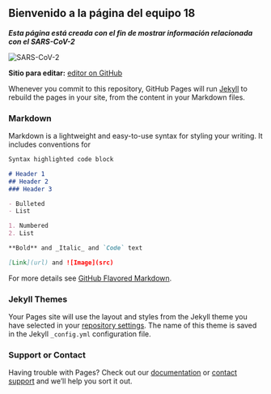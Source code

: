## Bienvenido a la página del equipo 18

_**Esta página está creada con el fin de mostrar información relacionada con el SARS-CoV-2**_ 

![SARS-CoV-2](^https://raw.githubusercontent.com/Fredie03/Challenge_CdeCMx_Team18/master/Novel_Coronavirus_SARS-CoV-2.jpg^)

**Sitio para editar:** [editor on GitHub](https://github.com/Fredie03/Challenge_CdeCMx_Team18/edit/master/README.md)

Whenever you commit to this repository, GitHub Pages will run [Jekyll](https://jekyllrb.com/) to rebuild the pages in your site, from the content in your Markdown files.

### Markdown

Markdown is a lightweight and easy-to-use syntax for styling your writing. It includes conventions for

```markdown
Syntax highlighted code block

# Header 1
## Header 2
### Header 3

- Bulleted
- List

1. Numbered
2. List

**Bold** and _Italic_ and `Code` text

[Link](url) and ![Image](src)
```

For more details see [GitHub Flavored Markdown](https://guides.github.com/features/mastering-markdown/).

### Jekyll Themes

Your Pages site will use the layout and styles from the Jekyll theme you have selected in your [repository settings](https://github.com/Fredie03/Challenge_CdeCMx_Team18/settings). The name of this theme is saved in the Jekyll `_config.yml` configuration file.

### Support or Contact

Having trouble with Pages? Check out our [documentation](https://docs.github.com/categories/github-pages-basics/) or [contact support](https://github.com/contact) and we’ll help you sort it out.
